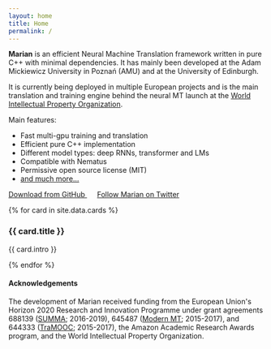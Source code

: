 ```yaml
---
layout: home
title: Home
permalink: /
---
```


<div class="intro">
  <p>
  <b>Marian</b> is an efficient Neural Machine Translation framework written
  in pure C++ with minimal dependencies. It has mainly been developed at the
  Adam Mickiewicz University in Poznań (AMU) and at the University of Edinburgh.
  </p>

  <p>
  It is currently being deployed in multiple European projects and is the main
  translation and training engine behind the neural MT launch at the
  <a href="http://www.wipo.int/pressroom/en/articles/2016/article_0014.html">World Intellectual Property Organization</a>.
  </p>

  <p>
  Main features:
  <ul>
    <li> Fast multi-gpu training and translation </li>
    <li> Efficient pure C++ implementation </li>
    <li> Different model types: deep RNNs, transformer and LMs </li>
    <li> Compatible with Nematus </li>
    <li> Permissive open source license (MIT) </li>
    <li> <a href="{{ site.baseurl }}../features"> and much more... </a> </li>
  </ul>
  </p>

  <div class="cta-container">
    <a class="btn btn-primary btn-cta btn-blue" style="width: 220px; margin-right: 20px" href="{{ site.github }}/marian" target="_blank">
      <i class="fa fa-github"></i>
      Download from GitHub
    </a>
    <a class="btn btn-primary btn-cta btn-blue" style="width: 220px" href="https://twitter.com/marian_nmt?ref_src=twsrc%5Etfw" target="_blank">
      <i class="fa fa-twitter"></i>
      Follow Marian on Twitter
    </a>
  </div><!--//cta-container-->
</div><!--//intro-->

<div id="cards-wrapper" class="cards-wrapper row">

  {% for card in site.data.cards %}
  <div class="item item-{{ card.color }} col-md-4 col-sm-6 col-xs-6">
    <div class="item-inner">
      <div class="icon-holder">
        <span aria-hidden="true" class="icon fa {{ card.icon }}"></span>
      </div><!--//icon-holder-->
      <h3 class="title">{{ card.title }}</h3>
      <p class="intro">{{ card.intro }}</p>
      <a class="link" href="{{ card.link }}"><span></span></a>
    </div><!--//item-inner-->
  </div><!--//item-->
  {% endfor %}

</div><!--//cards-->

<h4> Acknowledgements </h4>
<div class="intro">
  <p>
The development of Marian received funding from the European Union's Horizon 2020
Research and Innovation Programme under grant agreements
688139 (<a href="http://www.summa-project.eu">SUMMA</a>; 2016-2019),
645487 (<a href="http://www.modernmt.eu">Modern MT</a>; 2015-2017), and
644333 (<a href="http://tramooc.eu/">TraMOOC</a>; 2015-2017),
the Amazon Academic Research Awards program, and the World Intellectual
Property Organization.
  </p>
</div>
